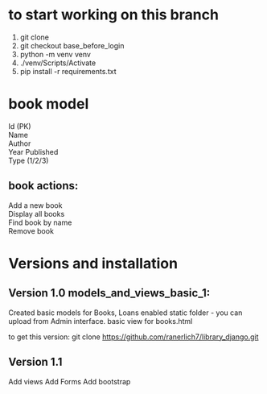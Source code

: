 # to start working on this branch
1. git clone
2. git checkout base_before_login
3. python -m venv venv
4. ./venv/Scripts/Activate
5. pip install -r requirements.txt


# book model
Id (PK)  
Name  
Author  
Year Published  
Type (1/2/3) 


## book actions:
Add a new book  
Display all books  
Find book by name  
Remove book  


# Versions and installation
## Version 1.0 models_and_views_basic_1:
Created basic models for Books, Loans
enabled static folder - you can upload from Admin interface.
basic view for books.html

to get this version:
git clone https://github.com/ranerlich7/library_django.git

## Version 1.1

Add views
Add Forms
Add bootstrap
